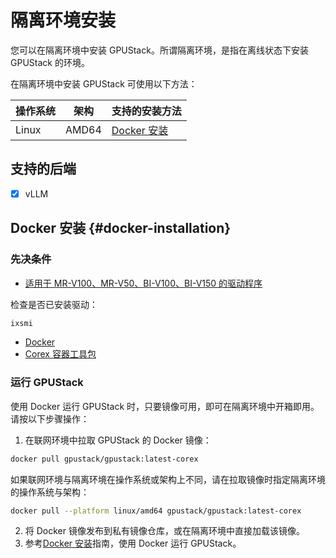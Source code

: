 # 隔离环境安装

您可以在隔离环境中安装 GPUStack。所谓隔离环境，是指在离线状态下安装 GPUStack 的环境。

在隔离环境中安装 GPUStack 可使用以下方法：

| 操作系统 | 架构  | 支持的安装方法                           |
| ------- | ----- | ---------------------------------------- |
| Linux   | AMD64 | [Docker 安装](#docker-installation)      |

## 支持的后端

- [x] vLLM

## Docker 安装 {#docker-installation}

### 先决条件

- [适用于 MR-V100、MR-V50、BI-V100、BI-V150 的驱动程序](https://support.iluvatar.com/#/ProductLine?id=2)

检查是否已安装驱动：

```bash
ixsmi
```

- [Docker](https://support.iluvatar.com/#/ProductLine?id=2)
- [Corex 容器工具包](https://support.iluvatar.com/#/ProductLine?id=2)

### 运行 GPUStack

使用 Docker 运行 GPUStack 时，只要镜像可用，即可在隔离环境中开箱即用。请按以下步骤操作：

1. 在联网环境中拉取 GPUStack 的 Docker 镜像：

```bash
docker pull gpustack/gpustack:latest-corex
```

如果联网环境与隔离环境在操作系统或架构上不同，请在拉取镜像时指定隔离环境的操作系统与架构：

```bash
docker pull --platform linux/amd64 gpustack/gpustack:latest-corex
```

2. 将 Docker 镜像发布到私有镜像仓库，或在隔离环境中直接加载该镜像。
3. 参考[Docker 安装](online-installation.md#docker-installation)指南，使用 Docker 运行 GPUStack。